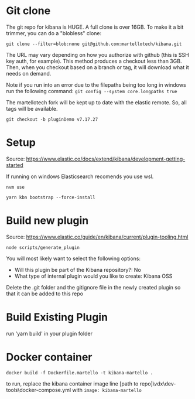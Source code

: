 # Git clone

The git repo for kibana is HUGE. A full clone is over 16GB. To make it a bit trimmer, you can do a "blobless" clone:

`git clone --filter=blob:none git@github.com:martellotech/kibana.git`

The URL may vary depending on how you authorize with github (this is SSH key auth, for example). This method produces a checkout less than 3GB.
Then, when you checkout based on a branch or tag, it will download what it needs on demand.

Note if you run into an error due to the filepaths being too long in windows run the following command:
`git config --system core.longpaths true`

The martellotech fork will be kept up to date with the elastic remote. So, all tags will be available.

`git checkout -b pluginDemo v7.17.27`


# Setup
Source: https://www.elastic.co/docs/extend/kibana/development-getting-started

If running on windows Elasticsearch recomends you use wsl. 

`nvm use`

`yarn kbn bootstrap --force-install`


# Build new plugin
Source: https://www.elastic.co/guide/en/kibana/current/plugin-tooling.html

`node scripts/generate_plugin`

You will most likely want to select the following options:
- Will this plugin be part of the Kibana repository?: No
- What type of internal plugin would you like to create: Kibana OSS

Delete the .git folder and the gitignore file in the newly created plugin so that it can be added to this repo

# Build Existing Plugin
run 'yarn build' in your plugin folder

# Docker container
`docker build -f Dockerfile.martello -t kibana-martello .`

to run, replace the kibana container image line [path to repo]\vdx\dev-tools\docker-compose.yml with
`image: kibana-martello`